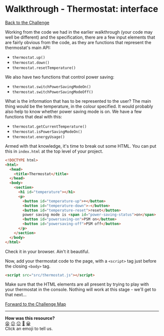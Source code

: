 # Walkthrough - Thermostat: interface

[Back to the Challenge](../interface.md)

Working from the code we had in the earlier walkthrough (your code may well be different) and the specification, there are a few input elements that are fairly obvious from the code, as they are functions that represent the thermostat's main API:

- `thermostat.up()`
- `thermostat.down()`
- `thermostat.resetTemperature()`

We also have two functions that control power saving:

- `thermostat.switchPowerSavingModeOn()`
- `thermostat.switchPowerSavingModeOff()`

What is the information that has to be represented to the user? The main thing would be the temperature, in the colour specified. It would probably also help to know whether power saving mode is on. We have a few functions that deal with this:

- `thermostat.getCurrentTemperature()`
- `thermostat.isPowerSavingModeOn()`
- `thermostat.energyUsage()`

Armed with that knowledge, it's time to break out some HTML. You can put this in `index.html` at the top level of your project.

```html
<!DOCTYPE html>
<html>
  <head>
    <title>Thermostat</title>
  </head>
  <body>
    <section>
      <h1 id="temperature"></h1>
      <p>
        <button id="temperature-up">+</button>
        <button id="temperature-down">-</button>
        <button id="temperature-reset">reset</button>
        power saving mode is <span id="power-saving-status">on</span>
        <button id="powersaving-on">PSM on</button>
        <button id="powersaving-off">PSM off</button>
      </p>
    </section>
  </body>
</html>
```

Check it in your browser. Ain't it beautiful.

Now, add your thermostat code to the page, with a `<script>` tag just before the closing `<body>` tag.

```html
<script src="src/thermostat.js"></script>
```

Make sure that the HTML elements are all present by trying to play with your thermostat in the console. Nothing will work at this stage - we'll get to that next...

[Forward to the Challenge Map](../README.md)

<!-- BEGIN GENERATED SECTION DO NOT EDIT -->

---

**How was this resource?**  
[😫](https://airtable.com/shrUJ3t7KLMqVRFKR?prefill_Repository=course&prefill_File=thermostat_es6/walkthroughs/interface.md&prefill_Sentiment=😫) [😕](https://airtable.com/shrUJ3t7KLMqVRFKR?prefill_Repository=course&prefill_File=thermostat_es6/walkthroughs/interface.md&prefill_Sentiment=😕) [😐](https://airtable.com/shrUJ3t7KLMqVRFKR?prefill_Repository=course&prefill_File=thermostat_es6/walkthroughs/interface.md&prefill_Sentiment=😐) [🙂](https://airtable.com/shrUJ3t7KLMqVRFKR?prefill_Repository=course&prefill_File=thermostat_es6/walkthroughs/interface.md&prefill_Sentiment=🙂) [😀](https://airtable.com/shrUJ3t7KLMqVRFKR?prefill_Repository=course&prefill_File=thermostat_es6/walkthroughs/interface.md&prefill_Sentiment=😀)  
Click an emoji to tell us.

<!-- END GENERATED SECTION DO NOT EDIT -->
